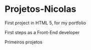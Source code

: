 # Projetos-Nicolas
First project in HTML 5, for my portfolio

First steps as a Front-End developer

Primeiros projetos 
